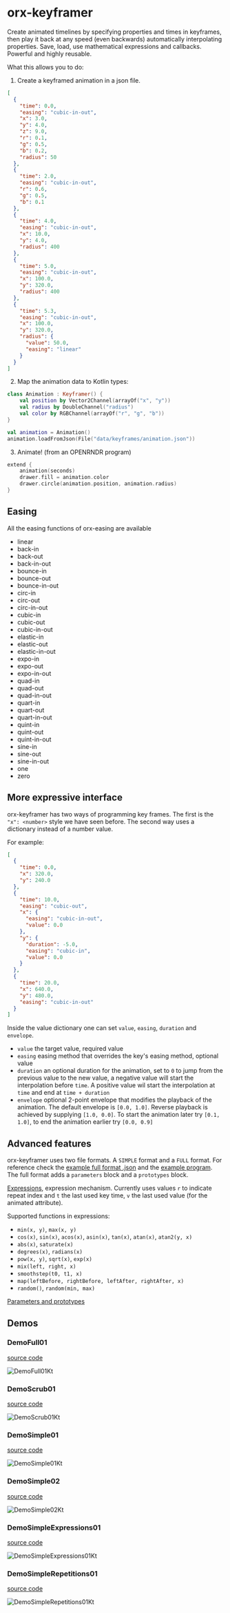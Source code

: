 # orx-keyframer

Create animated timelines by specifying properties and times in keyframes, then play it back at any speed (even
backwards) automatically interpolating properties. Save, load, use mathematical expressions and callbacks. Powerful and
highly reusable.

What this allows you to do:

1. Create a keyframed animation in a json file.

```json
[
  {
    "time": 0.0,
    "easing": "cubic-in-out",
    "x": 3.0,
    "y": 4.0,
    "z": 9.0,
    "r": 0.1,
    "g": 0.5,
    "b": 0.2,
    "radius": 50
  },
  {
    "time": 2.0,
    "easing": "cubic-in-out",
    "r": 0.6,
    "g": 0.5,
    "b": 0.1
  },
  {
    "time": 4.0,
    "easing": "cubic-in-out",
    "x": 10.0,
    "y": 4.0,
    "radius": 400
  },
  {
    "time": 5.0,
    "easing": "cubic-in-out",
    "x": 100.0,
    "y": 320.0,
    "radius": 400
  },
  {
    "time": 5.3,
    "easing": "cubic-in-out",
    "x": 100.0,
    "y": 320.0,
    "radius": {
      "value": 50.0,
      "easing": "linear"
    }
  }
]
```

2. Map the animation data to Kotlin types:

```kotlin
class Animation : Keyframer() {
    val position by Vector2Channel(arrayOf("x", "y"))
    val radius by DoubleChannel("radius")
    val color by RGBChannel(arrayOf("r", "g", "b"))
}

val animation = Animation()
animation.loadFromJson(File("data/keyframes/animation.json"))
```

3. Animate! (from an OPENRNDR program)

```kotlin
extend {
    animation(seconds)
    drawer.fill = animation.color
    drawer.circle(animation.position, animation.radius)
}
```

## Easing

All the easing functions of orx-easing are available

- linear
- back-in
- back-out
- back-in-out
- bounce-in
- bounce-out
- bounce-in-out
- circ-in
- circ-out
- circ-in-out
- cubic-in
- cubic-out
- cubic-in-out
- elastic-in
- elastic-out
- elastic-in-out
- expo-in
- expo-out
- expo-in-out
- quad-in
- quad-out
- quad-in-out
- quart-in
- quart-out
- quart-in-out
- quint-in
- quint-out
- quint-in-out
- sine-in
- sine-out
- sine-in-out
- one
- zero

## More expressive interface

orx-keyframer has two ways of programming key frames. The first is the `"x": <number>` style we have seen before. The
second way uses a dictionary instead of a number value.

For example:

```json
[
  {
    "time": 0.0,
    "x": 320.0,
    "y": 240.0
  },
  {
    "time": 10.0,
    "easing": "cubic-out",
    "x": {
      "easing": "cubic-in-out",
      "value": 0.0
    },
    "y": {
      "duration": -5.0,
      "easing": "cubic-in",
      "value": 0.0
    }
  },
  {
    "time": 20.0,
    "x": 640.0,
    "y": 480.0,
    "easing": "cubic-in-out"
  }
]
```

Inside the value dictionary one can set `value`, `easing`, `duration` and `envelope`.

 * `value` the target value, required value
 * `easing` easing method that overrides the key's easing method, optional value
 * `duration` an optional duration for the animation, set to `0` to jump from the previous
value to the new value, a negative value will start the interpolation before `time`. A positive value
   wil start the interpolation at `time` and end at `time + duration`
* `envelope` optional 2-point envelope that modifies the playback of the animation. The default envelope is
`[0.0, 1.0]`. Reverse playback is achieved by supplying `[1.0, 0.0]`. To start the animation later try `[0.1, 1.0]`,
  to end the animation earlier try `[0.0, 0.9]`
  
## Advanced features

orx-keyframer uses two file formats. A `SIMPLE` format and a `FULL` format. For reference check
the [example full format .json](src/demo/resources/demo-full-01.json) and
the [example program](src/demo/kotlin/DemoFull01.kt). The full format adds a `parameters` block and a `prototypes`
block.

[Expressions](src/demo/resources/demo-simple-expressions-01.json), expression mechanism. Currently uses values `r` to
indicate repeat index and `t` the last used key time, `v` the last used value (for the animated attribute).

Supported functions in expressions:

- `min(x, y)`, `max(x, y)`
- `cos(x)`, `sin(x)`, `acos(x)`, `asin(x)`, `tan(x)`, `atan(x)`, `atan2(y, x)`
- `abs(x)`, `saturate(x)`
- `degrees(x)`, `radians(x)`
- `pow(x, y)`, `sqrt(x)`, `exp(x)`
- `mix(left, right, x)`
- `smoothstep(t0, t1, x)`
- `map(leftBefore, rightBefore, leftAfter, rightAfter, x)`
- `random()`, `random(min, max)`

[Parameters and prototypes](src/demo/resources/demo-full-01.json)

<!-- __demos__ -->

## Demos

### DemoFull01

[source code](src/demo/kotlin/DemoFull01.kt)

![DemoFull01Kt](https://raw.githubusercontent.com/openrndr/orx/media/orx-keyframer/images/DemoFull01Kt.png)

### DemoScrub01

[source code](src/demo/kotlin/DemoScrub01.kt)

![DemoScrub01Kt](https://raw.githubusercontent.com/openrndr/orx/media/orx-keyframer/images/DemoScrub01Kt.png)

### DemoSimple01

[source code](src/demo/kotlin/DemoSimple01.kt)

![DemoSimple01Kt](https://raw.githubusercontent.com/openrndr/orx/media/orx-keyframer/images/DemoSimple01Kt.png)

### DemoSimple02

[source code](src/demo/kotlin/DemoSimple02.kt)

![DemoSimple02Kt](https://raw.githubusercontent.com/openrndr/orx/media/orx-keyframer/images/DemoSimple02Kt.png)

### DemoSimpleExpressions01

[source code](src/demo/kotlin/DemoSimpleExpressions01.kt)

![DemoSimpleExpressions01Kt](https://raw.githubusercontent.com/openrndr/orx/media/orx-keyframer/images/DemoSimpleExpressions01Kt.png)

### DemoSimpleRepetitions01

[source code](src/demo/kotlin/DemoSimpleRepetitions01.kt)

![DemoSimpleRepetitions01Kt](https://raw.githubusercontent.com/openrndr/orx/media/orx-keyframer/images/DemoSimpleRepetitions01Kt.png)
